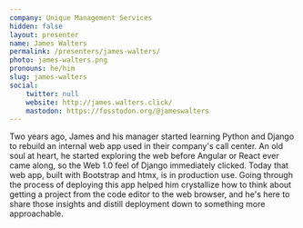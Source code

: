 ```yaml
---
company: Unique Management Services
hidden: false
layout: presenter
name: James Walters
permalink: /presenters/james-walters/
photo: james-walters.png
pronouns: he/him
slug: james-walters
social:
    twitter: null
    website: http://james.walters.click/
    mastodon: https://fosstodon.org/@jameswalters
---
```


Two years ago, James and his manager started learning Python and Django to rebuild an internal web app used in their company's call center. An old soul at heart, he started exploring the web before Angular or React ever came along, so the Web 1.0 feel of Django immediately clicked. Today that web app, built with Bootstrap and htmx, is in production use. Going through the process of deploying this app helped him crystallize how to think about getting a project from the code editor to the web browser, and he's here to share those insights and distill deployment down to something more approachable.
